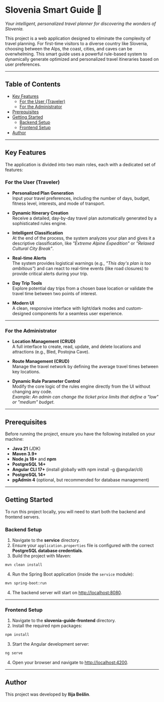 # Slovenia Smart Guide 🌲
*Your intelligent, personalized travel planner for discovering the wonders of Slovenia.*

This project is a web application designed to eliminate the complexity of travel planning. For first-time visitors to a diverse country like Slovenia, choosing between the Alps, the coast, cities, and caves can be overwhelming. This smart guide uses a powerful rule-based system to dynamically generate optimized and personalized travel itineraries based on user preferences.

---

## Table of Contents

- [Key Features](#key-features)
  - [For the User (Traveler)](#for-the-user-traveler)
  - [For the Administrator](#for-the-administrator)
- [Prerequisites](#prerequisites)
- [Getting Started](#getting-started)
  - [Backend Setup](#backend-setup)
  - [Frontend Setup](#frontend-setup)
- [Author](#author)

---

## Key Features

The application is divided into two main roles, each with a dedicated set of features:

### For the User (Traveler)

- **Personalized Plan Generation**  
  Input your travel preferences, including the number of days, budget, fitness level, interests, and mode of transport.

- **Dynamic Itinerary Creation**  
  Receive a detailed, day-by-day travel plan automatically generated by a sophisticated rules engine.

- **Intelligent Classification**  
  At the end of the process, the system analyzes your plan and gives it a descriptive classification, like *"Extreme Alpine Expedition"* or *"Relaxed Cultural City Break"*.

- **Real-time Alerts**  
  The system provides logistical warnings (e.g., *"This day's plan is too ambitious"*) and can react to real-time events (like road closures) to provide critical alerts during your trip.

- **Day Trip Tools**  
  Explore potential day trips from a chosen base location or validate the travel time between two points of interest.

- **Modern UI**  
  A clean, responsive interface with light/dark modes and custom-designed components for a seamless user experience.

---

### For the Administrator

- **Location Management (CRUD)**  
  A full interface to create, read, update, and delete locations and attractions (e.g., Bled, Postojna Cave).

- **Route Management (CRUD)**  
  Manage the travel network by defining the average travel times between key locations.

- **Dynamic Rule Parameter Control**  
  Modify the core logic of the rules engine directly from the UI without changing any code.  
  *Example: An admin can change the ticket price limits that define a "low" or "medium" budget.*

---

## Prerequisites

Before running the project, ensure you have the following installed on your machine:

- **Java 21** (JDK)
- **Maven 3.9+**
- **Node.js 18+** and **npm**
- **PostgreSQL 14+**
- **Angular CLI 17+** (install globally with npm install -g @angular/cli)
- **PostgreSQL 14+**
- **pgAdmin 4** (optional, but recommended for database management)

---

## Getting Started

To run this project locally, you will need to start both the backend and frontend servers.

### Backend Setup

1. Navigate to the **service** directory.
2. Ensure your `application.properties` file is configured with the correct **PostgreSQL database credentials**.
3. Build the project with Maven:
```bash
mvn clean install
```
4. Run the Spring Boot application (inside the `service` module):
```bash
mvn spring-boot:run
```
4. The backend server will start on [http://localhost:8080](http://localhost:8080).

---

### Frontend Setup

1. Navigate to the **slovenia-guide-frontend** directory.
2. Install the required npm packages:
```bash
npm install
```
3. Start the Angular development server:  
```bash
ng serve
```
4. Open your browser and navigate to [http://localhost:4200](http://localhost:4200).

---

## Author
This project was developed by **Ilija Bešlin**.  


